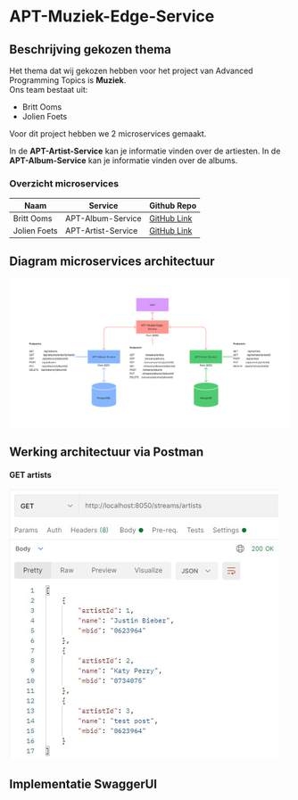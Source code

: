 # APT-Muziek-Edge-Service
## Beschrijving gekozen thema ##

Het thema dat wij gekozen hebben voor het project van Advanced Programming Topics is __Muziek__.\
Ons team bestaat uit:
 - Britt Ooms
 - Jolien Foets

Voor dit project hebben we 2 microservices gemaakt.

In de __APT-Artist-Service__ kan je informatie vinden over de artiesten.
In de __APT-Album-Service__ kan je informatie vinden over de albums.

### Overzicht microservices ###

Naam |Service|Github Repo
-----|-------|-----------
Britt Ooms|APT-Album-Service|[GitHub Link](https://github.com/Britt93/APT-Album-Service)
Jolien Foets|APT-Artist-Service|[GitHub Link](https://github.com/JolienFoets/APT-Artist-Service)

## Diagram microservices architectuur ##

![Diagram_microservices_architectuur](https://github.com/JolienFoets/APT-Muziek-Edge-Service/blob/main/Screenshots/Diagram_microservices_architectuur.png)

## Werking architectuur via Postman ##

#### GET artists ####

![Postman_get1_artists](https://github.com/JolienFoets/APT-Muziek-Edge-Service/blob/main/Screenshots/Postman_get1_artists.png)

## Implementatie SwaggerUI ##